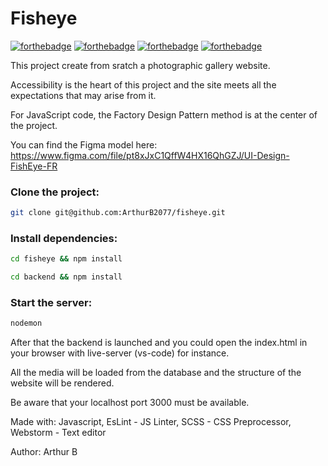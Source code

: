 # Fisheye
[![forthebadge](https://forthebadge.com/images/badges/powered-by-electricity.svg)](https://forthebadge.com) 
[![forthebadge](https://forthebadge.com/images/badges/validated-html5.svg)](https://forthebadge.com)
[![forthebadge](https://forthebadge.com/images/badges/uses-css.svg)](https://forthebadge.com)
[![forthebadge](https://forthebadge.com/images/badges/made-with-javascript.svg)](https://forthebadge.com)

This project create from sratch a photographic gallery website.

Accessibility is the heart of this project and the site meets all the expectations that may arise from it.

For JavaScript code, the Factory Design Pattern method is at the center of the project.

You can find the Figma model here: https://www.figma.com/file/pt8xJxC1QffW4HX16QhGZJ/UI-Design-FishEye-FR

### Clone the project:
```bash
git clone git@github.com:ArthurB2077/fisheye.git
```

### Install dependencies:
```bash
cd fisheye && npm install
```
```bash
cd backend && npm install
```

### Start the server:
```bash
nodemon
```

After that the backend is launched and you could open the index.html in your browser with live-server (vs-code) for instance.

All the media will be loaded from the database and the structure of the website will be rendered.

Be aware that your localhost port 3000 must be available.

Made with: Javascript, EsLint - JS Linter, SCSS - CSS Preprocessor, Webstorm - Text editor

Author:  Arthur B

